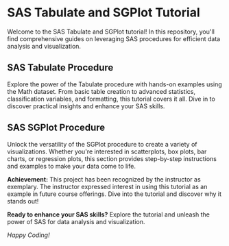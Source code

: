 # SAS Tabulate and SGPlot Tutorial

Welcome to the SAS Tabulate and SGPlot tutorial! In this repository, you'll find comprehensive guides on leveraging SAS procedures for efficient data analysis and visualization.

## SAS Tabulate Procedure

Explore the power of the Tabulate procedure with hands-on examples using the Math dataset. From basic table creation to advanced statistics, classification variables, and formatting, this tutorial covers it all. Dive in to discover practical insights and enhance your SAS skills.

## SAS SGPlot Procedure

Unlock the versatility of the SGPlot procedure to create a variety of visualizations. Whether you're interested in scatterplots, box plots, bar charts, or regression plots, this section provides step-by-step instructions and examples to make your data come to life.

**Achievement:**
This project has been recognized by the instructor as exemplary. The instructor expressed interest in using this tutorial as an example in future course offerings. Dive into the tutorial and discover why it stands out!

**Ready to enhance your SAS skills?** Explore the tutorial and unleash the power of SAS for data analysis and visualization.

*Happy Coding!*
